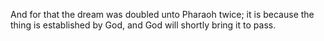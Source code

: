 And for that the dream was doubled unto Pharaoh twice; it is because the thing is established by God, and God will shortly bring it to pass.
